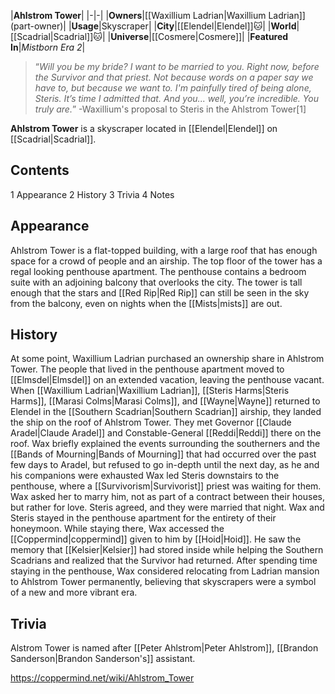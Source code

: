 |**Ahlstrom Tower**|
|-|-|
|**Owners**|[[Waxillium Ladrian\|Waxillium Ladrian]] (part-owner)|
|**Usage**|Skyscraper|
|**City**|[[Elendel\|Elendel]]🐱︎|
|**World**|[[Scadrial\|Scadrial]]🐱︎|
|**Universe**|[[Cosmere\|Cosmere]]|
|**Featured In**|*Mistborn Era 2*|

>“*Will you be my bride? I want to be married to you. Right now, before the Survivor and that priest. Not because words on a paper say we have to, but because we want to. I'm painfully tired of being alone, Steris. It’s time I admitted that. And you... well, you’re incredible. You truly are.*”
\-Waxillium's proposal to Steris in the Ahlstrom Tower[1]

**Ahlstrom Tower** is a skyscraper located in [[Elendel\|Elendel]] on [[Scadrial\|Scadrial]].

## Contents

1 Appearance
2 History
3 Trivia
4 Notes


## Appearance
Ahlstrom Tower is a flat-topped building, with a large roof that has enough space for a crowd of people and an airship. The top floor of the tower has a regal looking penthouse apartment. The penthouse contains a bedroom suite with an adjoining balcony that overlooks the city. The tower is tall enough that the stars and [[Red Rip\|Red Rip]] can still be seen in the sky from the balcony, even on nights when the [[Mists\|mists]] are out.

## History
At some point, Waxillium Ladrian purchased an ownership share in Ahlstrom Tower. The people that lived in the penthouse apartment moved to [[Elmsdel\|Elmsdel]] on an extended vacation, leaving the penthouse vacant.
When [[Waxillium Ladrian\|Waxillium Ladrian]], [[Steris Harms\|Steris Harms]], [[Marasi Colms\|Marasi Colms]], and [[Wayne\|Wayne]] returned to Elendel in the [[Southern Scadrian\|Southern Scadrian]] airship, they landed the ship on the roof of Ahlstrom Tower. They met Governor [[Claude Aradel\|Claude Aradel]] and Constable-General [[Reddi\|Reddi]] there on the roof. Wax briefly explained the events surrounding the southerners and the [[Bands of Mourning\|Bands of Mourning]] that had occurred over the past few days to Aradel, but refused to go in-depth until the next day, as he and his companions were exhausted
Wax led Steris downstairs to the penthouse, where a [[Survivorism\|Survivorist]] priest was waiting for them. Wax asked her to marry him, not as part of a contract between their houses, but rather for love. Steris agreed, and they were married that night. Wax and Steris stayed in the penthouse apartment for the entirety of their honeymoon. While staying there, Wax accessed the [[Coppermind\|coppermind]] given to him by [[Hoid\|Hoid]]. He saw the memory that [[Kelsier\|Kelsier]] had stored inside while helping the Southern Scadrians and realized that the Survivor had returned.
After spending time staying in the penthouse, Wax considered relocating from Ladrian mansion to Ahlstrom Tower permanently, believing that skyscrapers were a symbol of a new and more vibrant era.

## Trivia
Alstrom Tower is named after [[Peter Ahlstrom\|Peter Ahlstrom]], [[Brandon Sanderson\|Brandon Sanderson's]] assistant.


https://coppermind.net/wiki/Ahlstrom_Tower